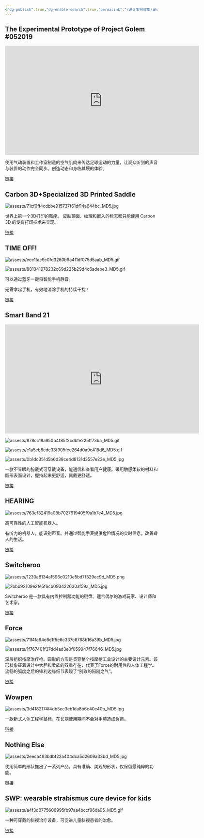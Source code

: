 ```yaml
---
{"dg-publish":true,"dg-enable-search":true,"permalink":"/设计案例收集/设计案例收集2/","dgEnableSearch":true,"dgPassFrontmatter":true}
---
```


## The Experimental Prototype of Project Golem #052019

<iframe src="https://player.vimeo.com/video/342725687?h=dbf6e4bd6a" width="640" height="360" frameborder="0" allow="autoplay; fullscreen; picture-in-picture" allowfullscreen></iframe>

使用气动装置和工作室制造的空气肌肉来传达足球运动的力量，让观众听到的声音与装置的动作完全同步。创造动态和身临其境的体验。

[链接](https://www.behance.net/gallery/81469425/EPPG-052019?tracking_source=curated_galleries_product-design)

## Carbon 3D+Specialized 3D Printed Saddle

![assests/71cf0ff4cdbbe915737f61df14a644bc_MD5.jpg](/img/user/assests/71cf0ff4cdbbe915737f61df14a644bc_MD5.jpg)

世界上第一个3D打印的鞍座。 皮肤顶面、纹理和嵌入的标志都只能使用 Carbon 3D 的专有打印技术来实现。

[链接](https://www.behance.net/gallery/102225305/Carbon-3DSpecialized-3D-Printed-Saddle?tracking_source=curated_galleries_product-design)

## TIME OFF!

![assests/eec1fac9c0fd3260b6a4f1df075d5aab_MD5.gif](/img/user/assests/eec1fac9c0fd3260b6a4f1df075d5aab_MD5.gif)

![assests/881341978232c69d225b29d4c6adebe3_MD5.gif](/img/user/assests/881341978232c69d225b29d4c6adebe3_MD5.gif)

可以通过蓝牙一键将智能手机静音。

无需拿起手机，有效地消除手机的持续干扰！

[链接](https://www.behance.net/gallery/105920235/TIME-OFF?tracking_source=curated_galleries_product-design)

## Smart Band 21

<iframe src="https://player.vimeo.com/video/473788447?h=43e9cded18" width="640" height="360" frameborder="0" allow="autoplay; fullscreen; picture-in-picture" allowfullscreen></iframe>

![assests/878cc18a950b4f85f2cdbfe225ff73ba_MD5.gif](/img/user/assests/878cc18a950b4f85f2cdbfe225ff73ba_MD5.gif)

![assests/c1a5eb8cdc33f905fce264d0a9c418d6_MD5.gif](/img/user/assests/c1a5eb8cdc33f905fce264d0a9c418d6_MD5.gif)

![assests/0b1dc351d5b6d38ce4d8131d3557e23e_MD5.jpg](/img/user/assests/0b1dc351d5b6d38ce4d8131d3557e23e_MD5.jpg)

一款不显眼的腕戴式可穿戴设备，能通信和查看用户健康。采用触感柔软的材料和圆形表面设计，握持起来更舒适，佩戴更舒适。

[链接](https://www.behance.net/gallery/103708173/Smart-Band-21?tracking_source=curated_galleries_product-design)

## HEARING

![assests/763ef32419a08b7027619405f9a1b7e4_MD5.jpg](/img/user/assests/763ef32419a08b7027619405f9a1b7e4_MD5.jpg)

高可靠性的人工智能机器人。

有听力的机器人，能识别声音。并通过智能手表提供危险情况的实时信息，改善聋人的生活。

[链接](https://www.behance.net/gallery/107405643/H-E-A-R-I-N-G?tracking_source=curated_galleries_product-design)

## Switcheroo

![assests/1230a8134a1596c0210e5bd7f329ec9d_MD5.png](/img/user/assests/1230a8134a1596c0210e5bd7f329ec9d_MD5.png)

![2bbb92109e2fe5f6cb093422630af59a_MD5.jpg](/img/user/assests/2bbb92109e2fe5f6cb093422630af59a_MD5.jpg)

Switcheroo 是一款具有内置控制器功能的键盘。适合偶尔的游戏玩家、设计师和艺术家。

[链接](https://www.behance.net/gallery/107912537/Switcheroo?tracking_source=curated_galleries_product-design)

## Force

![assests/71f4fa64e8e1f5e6c337c6768b16a39b_MD5.jpg](/img/user/assests/71f4fa64e8e1f5e6c337c6768b16a39b_MD5.jpg)

![assests/1f767401f37dd4ad3e0f059047f76646_MD5.jpg](/img/user/assests/1f767401f37dd4ad3e0f059047f76646_MD5.jpg)

深层组织按摩治疗枪。圆形的方形是贯穿整个按摩枪工业设计的主要设计元素。该形状象征着设计中大胆和柔软的双重存在，代表了Force的耐用性和人体工程学。流畅的弧度之后的锋利边缘细节表现了“别致的阳刚之气”。

[链接](https://www.behance.net/gallery/110081971/Force?tracking_source=curated_galleries_product-design)

## Wowpen

![assests/3d4182174f4db5ec3eb1da8b6c40c40b_MD5.jpg](/img/user/assests/3d4182174f4db5ec3eb1da8b6c40c40b_MD5.jpg)

一款新式人体工程学鼠标，在长期使用期间不会对手腕造成负担。

[链接](https://www.behance.net/gallery/112839135/Ergonomic-Mouse?tracking_source=curated_galleries_product-design)

## Nothing Else

![assests/2eeca493bdbf22a404dca5d2609a33bd_MD5.jpg](/img/user/assests/2eeca493bdbf22a404dca5d2609a33bd_MD5.jpg)

使用简单的形状推出了一系列产品。具有准确、美观的形状，仅保留最纯粹的功能。

[链接](https://www.behance.net/gallery/114836363/Nothing-Else?tracking_source=curated_galleries_product-design)

## SWP: wearable strabismus cure device for kids

![assests/a4f3d0775606995fb97aa4bccf96da95_MD5.gif](/img/user/assests/a4f3d0775606995fb97aa4bccf96da95_MD5.gif)

一种可穿戴的斜视治疗设备，可促进儿童斜视患者的治愈。

[链接](https://www.behance.net/gallery/163584661/SWP-wearable-strabismus-cure-device-for-kids?tracking_source=curated_galleries_product-design)
